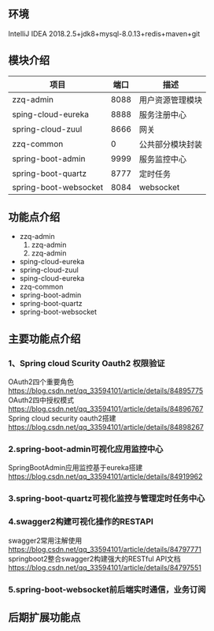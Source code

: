 ## 环境
IntelliJ IDEA 2018.2.5+jdk8+mysql-8.0.13+redis+maven+git <br> 
## 模块介绍
| 项目 | 端口 |描述 |
| ------ | ------ | ------ |
| zzq-admin | 8088 | 用户资源管理模块 |
| sping-cloud-eureka  | 8888 | 服务注册中心  |
| spring-cloud-zuul  | 8666 | 网关 |
| zzq-common | 0 | 公共部分模块封装|
| spring-boot-admin | 9999 | 服务监控中心|
| spring-boot-quartz | 8777 | 定时任务|
| spring-boot-websocket | 8084 | websocket|
## 功能点介绍
+ zzq-admin <br> 
  1. zzq-admin
  2. zzq-admin
+ sping-cloud-eureka <br> 
+ spring-cloud-zuul <br> 
+ sping-cloud-eureka <br> 
+ zzq-common <br> 
+ spring-boot-admin <br> 
+ spring-boot-quartz <br> 
+ spring-boot-websocket <br> 

## 主要功能点介绍
### 1、Spring cloud Scurity Oauth2 权限验证
OAuth2四个重要角色 https://blog.csdn.net/qq_33594101/article/details/84895775 <br> 
OAuth2四中授权模式 https://blog.csdn.net/qq_33594101/article/details/84896767 <br> 
Spring cloud security oauth2搭建 https://blog.csdn.net/qq_33594101/article/details/84898267 <br> 
### 2.spring-boot-admin可视化应用监控中心
SpringBootAdmin应用监控基于eureka搭建 https://blog.csdn.net/qq_33594101/article/details/84919962 <br> 
### 3.spring-boot-quartz可视化监控与管理定时任务中心
### 4.swagger2构建可视化操作的RESTAPI
swagger2常用注解使用 https://blog.csdn.net/qq_33594101/article/details/84797771 <br> 
springboot2整合swagger2构建强大的RESTful API文档 https://blog.csdn.net/qq_33594101/article/details/84797551 <br> 
### 5.spring-boot-websocket前后端实时通信，业务订阅
## 后期扩展功能点
